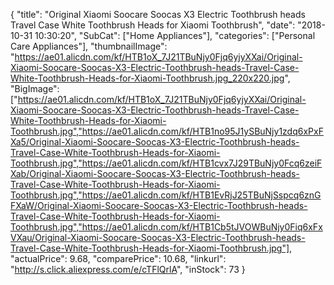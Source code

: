 {
	"title": "Original Xiaomi Soocare Soocas X3 Electric Toothbrush heads Travel Case White Toothbrush Heads for Xiaomi Toothbrush",
	"date": "2018-10-31 10:30:20",
	"SubCat": ["Home Appliances"],
	"categories": ["Personal Care Appliances"],
	"thumbnailImage": "https://ae01.alicdn.com/kf/HTB1oX_7J21TBuNjy0Fjq6yjyXXai/Original-Xiaomi-Soocare-Soocas-X3-Electric-Toothbrush-heads-Travel-Case-White-Toothbrush-Heads-for-Xiaomi-Toothbrush.jpg_220x220.jpg",
	"BigImage": ["https://ae01.alicdn.com/kf/HTB1oX_7J21TBuNjy0Fjq6yjyXXai/Original-Xiaomi-Soocare-Soocas-X3-Electric-Toothbrush-heads-Travel-Case-White-Toothbrush-Heads-for-Xiaomi-Toothbrush.jpg","https://ae01.alicdn.com/kf/HTB1no95J1ySBuNjy1zdq6xPxFXa5/Original-Xiaomi-Soocare-Soocas-X3-Electric-Toothbrush-heads-Travel-Case-White-Toothbrush-Heads-for-Xiaomi-Toothbrush.jpg","https://ae01.alicdn.com/kf/HTB1cvx7J29TBuNjy0Fcq6zeiFXab/Original-Xiaomi-Soocare-Soocas-X3-Electric-Toothbrush-heads-Travel-Case-White-Toothbrush-Heads-for-Xiaomi-Toothbrush.jpg","https://ae01.alicdn.com/kf/HTB1EvRjJ25TBuNjSspcq6znGFXaW/Original-Xiaomi-Soocare-Soocas-X3-Electric-Toothbrush-heads-Travel-Case-White-Toothbrush-Heads-for-Xiaomi-Toothbrush.jpg","https://ae01.alicdn.com/kf/HTB1Cb5tJVOWBuNjy0Fiq6xFxVXau/Original-Xiaomi-Soocare-Soocas-X3-Electric-Toothbrush-heads-Travel-Case-White-Toothbrush-Heads-for-Xiaomi-Toothbrush.jpg"],
	"actualPrice": 9.68,
	"comparePrice": 10.68,
	"linkurl": "http://s.click.aliexpress.com/e/cTFlQrlA",
	"inStock": 73
}
